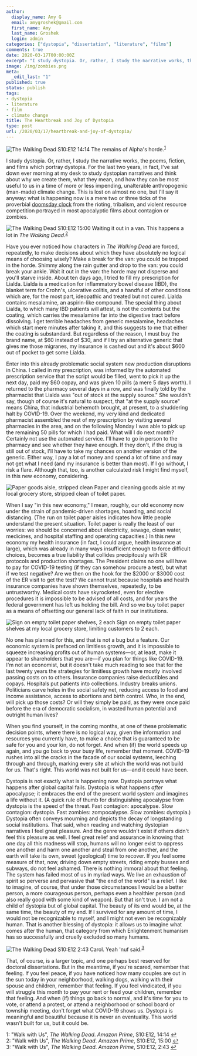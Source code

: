 ```yaml
---
author:
  display_name: Amy G
  email: amygroshek@gmail.com
  first_name: Amy
  last_name: Groshek
  login: admin
categories: ["dystopia", "dissertation", "literature", "films"]
comments: true
date: 2020-03-17T00:00:00Z
excerpt: "I study dystopia. Or, rather, I study the narrative works, the poems, fiction, and films which portray dystopia. For the last two years, in fact, I've sat down ever morning at my desk to study dystopian narratives and think about why we create them, what they mean, and how they can be most useful to us in a time of more or less impending, unalterable anthropogenic (man-made) climate change."
image: /img/zombies.png
meta:
  _edit_last: "1"
published: true
status: publish
tags:
- dystopia
- literature
- film
- climate change
title: The Heartbreak and Joy of Dystopia
type: post
url: /2020/03/17/heartbreak-and-joy-of-dystopia/
---
```


![*The Walking Dead* S10:E12 14:14](/img/zombies.png "Zombies in forest in The Walking Dead Season 10, episode 12 14:14")
<span>The remains of Alpha's horde.<sup id="a1">[1](#note1)</sup></span>

I study dystopia. Or, rather, I study the narrative works, the poems, fiction, and films which portray dystopia. For the last two years, in fact, I've sat down ever morning at my desk to study dystopian narratives and think about why we create them, what they mean, and how they can be most useful to us in a time of more or less impending, unalterable anthropogenic (man-made) climate change. This is lost on almost no one, but I'll say it anyway: what is happening now is a mere two or three ticks of the proverbial [doomsday clock](https://en.wikipedia.org/wiki/Doomsday_Clock) from the rioting, tribalism, and violent resource competition portrayed in most apocalyptic films about contagion or zombies.

![*The Walking Dead* S10:E12 15:00](/img/hiding-in-van.png "Hiding in a van in The Walking Dead Season 10, episode 12 15:00")
<span>Waiting it out in a van. This happens a lot in *The Walking Dead*.<sup id="a2">[2](#note2)</sup></span>

Have you ever noticed how characters in *The Walking Dead* are forced, repeatedly, to make decisions about which they have absolutely no logical means of choosing wisely? Make a break for the van: you could be trapped in the horde. Shimmy along the rain gutter and drop to the van: you could break your ankle. Wait it out in the van: the horde may not disperse and you'll starve inside. About ten days ago, I tried to fill my prescription for Lialda. Lialda is a medication for inflammatory bowel disease (IBD), the blanket term for Crohn's, ulcerative colitis, and a handful of other conditions which are, for the most part, ideopathic and treated but not cured. Lialda contains mesalamine, an aspirin-like compound. The special thing about Lialda, to which many IBD patients will attest, is not the contents but the coating, which carries the mesalamine far into the digestive tract before dissolving. I get terrible headaches from generic mesalamine, headaches which start mere minutes after taking it, and this suggests to me that either the coating is substandard. But regardless of the reason, I must buy the brand name, at $60 instead of $30, and if I try an alternative generic that gives me those migranes, my insurance is cashed out and it's about $600 out of pocket to get some Lialda. 

Enter into this already problematic social system new production disruptions in China. I called in my prescription, was informed by the automated prescription service that the script would be filled, went to pick it up the next day, paid my $60 copay, and was given 10 pills (a mere 5 days worth). I returned to the pharmacy several days in a row, and was finally told by the pharmacist that Lialda was "out of stock at the supply source." She wouldn't say, though of course it's natural to suspect, that "at the supply source" means China, that industrial behemoth brought, at present, to a shuddering halt by COVID-19. Over the weekend, my very kind and dedicated pharmacist assembled the rest of my prescription by visiting several pharmacies in the area, and on the following Monday I was able to pick up the remaining 50 pills for which I had paid. What will I do next month? Certainly not use the automated service. I'll have to go in person to the pharmacy and see whether they have enough. If they don't, if the drug is still out of stock, I'll have to take my chances on another version of the generic. Either way, I pay a lot of money and spend a lot of time and may not get what I need (and my insurance is better than most). If I go without, I risk a flare. Although that, too, is another calculated risk I might find myself, in this new economy, considering.

![Paper goods aisle, stripped clean](/img/tp-aisle.jpg "Paper goods aisle, stripped clean of toilet paper")
<span>Paper and cleaning goods aisle at my local grocery store, stripped clean of toilet paper.</span>

When I say "in this new economy," I mean, roughly, our old economy now under the strain of pandemic-driven shortages, hoarding, and social distancing. (The run on toilet paper aisles indicates how little people understand the present situation. Toilet paper is really the least of our worries: we should be concerned about electricity, sewage, clean water, medicines, and hospital staffing and operating capacities.) In this new economy my health insurance (in fact, I could argue, health insurance at large), which was already in many ways insufficient enough to force difficult choices, becomes a true liability that collides precipitously with ER protocols and production shortages. The President claims no one will have to pay for COVID-19 testing (if they can somehow procure a test), but what if we test negative? Are we then on the hook for the $2000 or $3000 cost of the ER visit to get the test? We cannot trust because hospitals and health insurance companies have shown themselves, repeatedly, to be untrustworthy. Medical costs have skyrocketed, even for elective procedures it is impossible to be advised of all costs, and for years the federal government has left us holding the bill. And so we buy toilet paper as a means of offsetting our general lack of faith in our institutions. 

![Sign on empty toilet paper shelves, 2 each](/img/tp-sign.jpg "Paper goods aisle, stripped clean of toilet paper")
<span>Sign on empty toilet paper shelves at my local grocery store, limiting customers to 2 each.</span>

No one has planned for this, and that is not a bug but a feature. Our economic system is prefaced on limitless growth, and it is impossible to squeeze increasing profits out of human systems—or, at least, make it appear to shareholders that you are—if you plan for things like COVID-19. I'm not an economist, but it doesn't take much reading to see that for the last twenty years the strategies for limitless growth have mostly involved passing costs on to others. Insurance companies raise deductibles and copays. Hospitals put patients into collections. Industry breaks unions. Politicians carve holes in the social safety net, reducing access to food and income assistance, access to abortions and birth control. Who, in the end, will pick up those costs? Or will they simply be paid, as they were once paid before the era of democratic socialism, in wasted human potential and outright human lives? 

When you find yourself, in the coming months, at one of these problematic decision points, where there is no logical way, given the information and resources you currently have, to make a choice that is guaranteed to be safe for you and your kin, do not forget. And when (if) the world speeds up again, and you go back to your busy life, remember that moment. COVID-19 rushes into all the cracks in the facade of our social systems, leeching through and through, marking every site at which the world was not build for us. That's right. This world was not built for us—and it could have been.

Dystopia is not exactly what is happening now. Dystopia portrays what happens after global capital fails. Dystopia is what happens *after* apocalypse; it embraces the end of the present world system and imagines a life without it. (A quick rule of thumb for distinguishing apocalypse from dystopia is the speed of the threat. Fast contagion: apocalypse. Slow contagion: dystopia. Fast zombies: zompocalypse. Slow zombies: dystopia.) Dystopia often conveys mourning and depicts the decay of longstanding social institutions. That said, when reading and watching dystopian narratives I feel great pleasure. And the genre wouldn't exist if others didn't feel this pleasure as well. I feel great relief and assurance in knowing that one day all this madness will stop, humans will no longer exist to oppress one another and harm one another and steal from one another, and the earth will take its own, sweet (geological) time to recover. If you feel some measure of that, now, driving down empty streets, riding empty busses and subways, do not feel ashamed. There is nothing immoral about that feeling. The system has failed most of us in myriad ways. We live an exhaustion of spirit so perverse and pervasive that "the end of the world" is a relief. I like to imagine, of course, that under those circumstances I would be a better person, a more courageous person, perhaps even a healthier person (and also really good with some kind of weapon). But that isn't true. I am not a child of dystopia but of global capital. The beauty of its end would be, at the same time, the beauty of my end. If I survived for any amount of time, I would not be recognizable to myself, and I might not even be recognizably human. That is another blessing of dystopia: it allows us to imagine what comes after the human, that category from which Enlightenment humanism has so successfully and cruelly excluded so many humans. 

![*The Walking Dead* S10:E12 2:43](/img/carol-bow.png "Hiding in a van in The Walking Dead Season 10, episode 12 2:43")
<span>Carol. Yeah 'nuf said.<sup id="a3">[3](#note3)</sup></span>

That, of course, is a larger topic, and one perhaps best reserved for doctoral dissertations. But in the meantime, if you're scared, remember that feeling. If you feel peace, if you have noticed how many couples are out in the sun today in your neighborhood, walking dogs, walking with their spouse and children, remember that feeling. If you feel vindicated, if you will struggle this month to pay your rent or feed your children, remember that feeling. And when (if) things go back to normal, and it's time for you to vote, or attend a protest, or attend a neighborhood or school board or township meeting, don't forget what COVID-19 shows us. Dystopia is meaningful and beautiful because it is never an eventuality. This world wasn't built for us, but it could be. 

<a name="note1">1</a>: "Walk with Us", *The Walking Dead*. *Amazon Prime*, S10:E12, 14:14 [↩](#a1)  
<a name="note2">2</a>: "Walk with Us", *The Walking Dead*. *Amazon Prime*, S10:E12, 15:00 [↩](#a2)  
<a name="note3">3</a>: "Walk with Us", *The Walking Dead*. *Amazon Prime*, S10:E12, 2:43 [↩](#a3)
